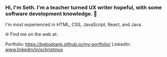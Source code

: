 ### Hi, I'm Seth. I'm a teacher turned UX writer hopeful, with some software development knowledge. 👋

I'm most experienced in HTML, CSS, JavaScript, React, and Java.

🌐 Find me on the web at:

Portfolio: https://beboptank.github.io/my-portfolio/
LinkedIn: www.linkedin/in/schristmus


<!--
**beboptank/beboptank** is a ✨ _special_ ✨ repository because its `README.md` (this file) appears on your GitHub profile.

Here are some ideas to get you started:

- 🔭 I’m currently working on ...
- 🌱 I’m currently learning ...
- 👯 I’m looking to collaborate on ...
- 🤔 I’m looking for help with ...
- 💬 Ask me about ...
- 📫 How to reach me: ...
- 😄 Pronouns: ...
- ⚡ Fun fact: ...
-->
